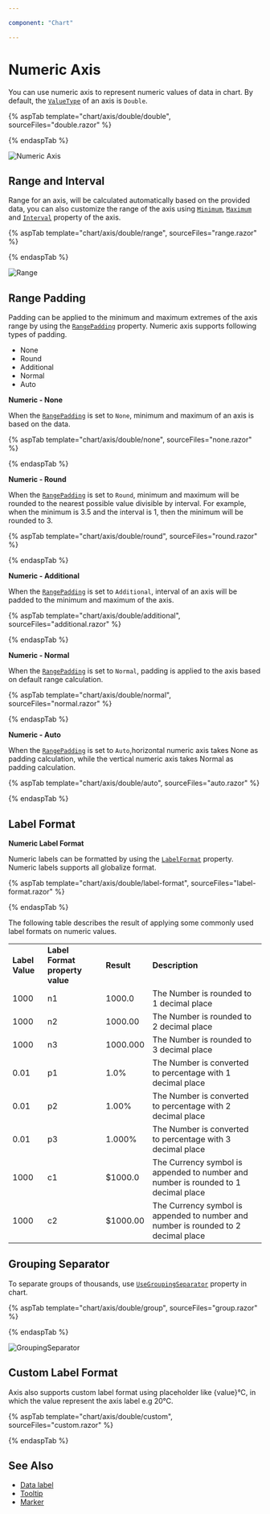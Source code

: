 ```yaml
---

component: "Chart"

---
```


<!-- markdownlint-disable MD036 -->

# Numeric Axis

You can use numeric axis to represent numeric values of data in chart. By default, the [`ValueType`](https://help.syncfusion.com/cr/blazor/Syncfusion.Blazor.Charts.AxisModel.html#Syncfusion_Blazor_Charts_AxisModel_ValueType) of an axis is `Double`.

{% aspTab template="chart/axis/double/double", sourceFiles="double.razor" %}

{% endaspTab %}

![Numeric Axis](images/numeric-axis/double.png)

## Range and Interval

Range for an axis, will be calculated automatically based on the provided data, you can also customize the range
of the axis using [`Minimum`](https://help.syncfusion.com/cr/blazor/Syncfusion.Blazor.Charts.AxisModel.html#Syncfusion_Blazor_Charts_AxisModel_Minimum),
[`Maximum`](https://help.syncfusion.com/cr/blazor/Syncfusion.Blazor.Charts.AxisModel.html#Syncfusion_Blazor_Charts_AxisModel_Maximum) and [`Interval`](https://help.syncfusion.com/cr/blazor/Syncfusion.Blazor~Syncfusion.Blazor.Charts.AxisModel~Interval.html) property of
the axis.

{% aspTab template="chart/axis/double/range", sourceFiles="range.razor" %}

{% endaspTab %}

![Range](images/numeric-axis/range.png)

## Range Padding

Padding can be applied to the minimum and maximum extremes of the axis range by using the
[`RangePadding`](https://help.syncfusion.com/cr/blazor/Syncfusion.Blazor.Charts.AxisModel.html#Syncfusion_Blazor_Charts_AxisModel_RangePadding) property. Numeric axis supports following types of padding.

* None
* Round
* Additional
* Normal
* Auto

**Numeric - None**

When the [`RangePadding`](https://help.syncfusion.com/cr/blazor/Syncfusion.Blazor.Charts.AxisModel.html#Syncfusion_Blazor_Charts_AxisModel_RangePadding) is set to `None`, minimum and maximum of an axis is based on the data.

{% aspTab template="chart/axis/double/none", sourceFiles="none.razor" %}

{% endaspTab %}

**Numeric - Round**

When the [`RangePadding`](https://help.syncfusion.com/cr/blazor/Syncfusion.Blazor.Charts.AxisModel.html#Syncfusion_Blazor_Charts_AxisModel_RangePadding) is set to `Round`, minimum and maximum will be
rounded to the nearest possible value divisible by interval. For example, when the minimum is 3.5 and the interval
is 1, then the minimum will be rounded to 3.

{% aspTab template="chart/axis/double/round", sourceFiles="round.razor" %}

{% endaspTab %}

**Numeric - Additional**

When the [`RangePadding`](https://help.syncfusion.com/cr/blazor/Syncfusion.Blazor.Charts.AxisModel.html#Syncfusion_Blazor_Charts_AxisModel_RangePadding) is set to `Additional`, interval of an axis will
be padded to the minimum and maximum of the axis.

{% aspTab template="chart/axis/double/additional", sourceFiles="additional.razor" %}

{% endaspTab %}

**Numeric - Normal**

When the [`RangePadding`](https://help.syncfusion.com/cr/blazor/Syncfusion.Blazor.Charts.AxisModel.html#Syncfusion_Blazor_Charts_AxisModel_RangePadding) is set to `Normal`, padding is applied to the axis
based on default range calculation.

{% aspTab template="chart/axis/double/normal", sourceFiles="normal.razor" %}

{% endaspTab %}

**Numeric - Auto**

When the [`RangePadding`](https://help.syncfusion.com/cr/blazor/Syncfusion.Blazor.Charts.AxisModel.html#Syncfusion_Blazor_Charts_AxisModel_RangePadding) is set to `Auto`,horizontal numeric axis takes
None as padding calculation, while the vertical numeric axis takes Normal as padding calculation.

{% aspTab template="chart/axis/double/auto", sourceFiles="auto.razor" %}

{% endaspTab %}

## Label Format

**Numeric Label Format**

Numeric labels can be formatted by using the [`LabelFormat`](https://help.syncfusion.com/cr/blazor/Syncfusion.Blazor.Charts.AxisModel.html#Syncfusion_Blazor_Charts_AxisModel_LabelFormat) property.
Numeric labels supports all globalize format.

{% aspTab template="chart/axis/double/label-format", sourceFiles="label-format.razor" %}

{% endaspTab %}

The following table describes the result of applying some commonly used label formats on numeric values.

<!-- markdownlint-disable MD033 -->

<table>
<tr>
<td><b>Label Value</b></td>
<td><b>Label Format property value</b></td>
<td><b>Result </b></td>
<td><b>Description </b></td>
</tr>
<tr>
<td>1000</td>
<td>n1</td>
<td>1000.0</td>
<td>The Number is rounded to 1 decimal place</td>
</tr>
<tr>
<td>1000</td>
<td>n2</td>
<td>1000.00</td>
<td>The Number is rounded to 2 decimal place</td>
</tr>
<tr>
<td>1000</td>
<td>n3</td>
<td>1000.000</td>
<td>The Number is rounded to 3 decimal place</td>
</tr>
<tr>
<td>0.01</td>
<td>p1</td>
<td>1.0%</td>
<td>The Number is converted to percentage with 1 decimal place</td>
</tr>
<tr>
<td>0.01</td>
<td>p2</td>
<td>1.00%</td>
<td>The Number is converted to percentage with 2 decimal place</td>
</tr>
<tr>
<td>0.01</td>
<td>p3</td>
<td>1.000%</td>
<td>The Number is converted to percentage with 3 decimal place</td>
</tr>
<tr>
<td>1000</td>
<td>c1</td>
<td>$1000.0</td>
<td>The Currency symbol is appended to number and number is rounded to 1 decimal place</td>
</tr>
<tr>
<td>1000</td>
<td>c2</td>
<td>$1000.00</td>
<td>The Currency symbol is appended to number and number is rounded to 2 decimal place</td>
</tr>
</table>

## Grouping Separator

To separate groups of thousands, use [`UseGroupingSeparator`](https://help.syncfusion.com/cr/blazor/) property in chart.

{% aspTab template="chart/axis/double/group", sourceFiles="group.razor" %}

{% endaspTab %}

![GroupingSeparator](images/numeric-axis/group.png)

## Custom Label Format

Axis also supports custom label format using placeholder like {value}°C, in which the value represent the axis
label e.g 20°C.

{% aspTab template="chart/axis/double/custom", sourceFiles="custom.razor" %}

{% endaspTab %}

## See Also

* [Data label](./data-labels)
* [Tooltip](./tool-tip)
* [Marker](./data-markers)